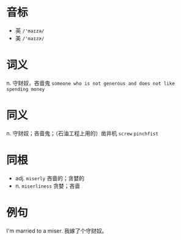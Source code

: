 # 音标

- 英 `/'maɪzə/`
- 美 `/'maɪzɚ/`

# 词义

n. 守财奴，吝啬鬼
`someone who is not generous and does not like spending money`

# 同义

n. 守财奴；吝啬鬼；（石油工程上用的）凿井机
`screw` `pinchfist`

# 同根

- adj. `miserly` 吝啬的；贪婪的
- n. `miserliness` 贪婪；吝啬

# 例句

I'm married to a miser.
我嫁了个守财奴。



